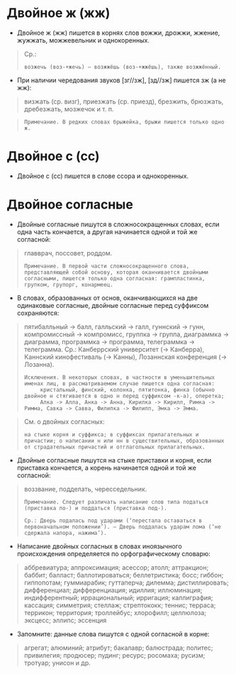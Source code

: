 # Двойное ж (жж)

- Двойное ж (жж) пишется в корнях слов вожжи, дрожжи, жжение, жужжать, можжевельник и однокоренных.
>
> Ср.:
>
>     возжечь (воз-+жечь) — возжжёшь (воз-+жжёшь), также возжжённый.
>
- При наличии чередования звуков [зг//зж], [зд//зж] пишется зж (а не жж):
> визжать (ср. визг), приезжать (ср. приезд), брезжить, брюзжать, дребезжать, мозжечок и т. п.

>
>     Примечание. В редких словах брыжейка, брыжи пишется только одно ж.
>

# Двойное с (сс)

- Двойное с (сс) пишется в слове ссора и однокоренных.

# Двойное согласные

- Двойные согласные пишутся в сложносокращенных словах, если одна часть кончается, а другая начинается одной и той же согласной:
> главврач, поссовет, роддом.
>
>     Примечание. В первой части сложносокращенного слова, представляющей собой основу, которая оканчивается двойными согласными, пишется только одна согласная: грампластинка, групком, групорг, конармеец.
>

- В словах, образованных от основ, оканчивающихся на две одинаковые согласные, двойные согласные перед суффиксом сохраняются:
> пятибалльный -> балл, галльский -> галл, гуннский -> гунн, компромиссный -> компромисс, группка -> группа, диаграммка -> диаграмма, программка -> программа, телеграммка -> телеграмма. Ср.: Канберрский университет (-> Канберра), Каннский кинофестиваль (-> Канны), Лозаннская конференция (-> Лозанна).
>
>     Исключения. В некоторых словах, в частности в уменьшительных именах лиц, в рассматриваемом случае пишется одна согласная:
>          кристальный, финский, колонка, пятитонка, финка (обычно двойное н стягивается в одно н перед суффиксом -к-а), оперетка;
>          Алка -> Алла, Анка -> Анна, Кирилка -> Кирилл, Римка -> Римма, Савка -> Савва, Филипка -> Филипп, Эмка -> Эмма.
>

>
> См. о двойных согласных:
>
>     на стыке корня и суффикса; в суффиксах прилагательных и причастии; о написании н или нн в существительных, образованных от страдательных причастий и отглагольных прилагательных.
>

- Двойные согласные пишутся на стыке приставки и корня, если приставка кончается, а корень начинается одной и той же согласной:
> воззвание, подделать, чересседельник.
>
>     Примечание. Следует различать написание слов типа податься (приставка по-) и поддаться (приставка под-). 
>
>     Ср.: Дверь подалась под ударами (‘перестала оставаться в первоначальном положении’). — Дверь поддалась ударам лома (‘не сдержала напора, нажима’).
>

- Написание двойных согласных в словах иноязычного происхождения определяется по орфографическому словарю:
> аббревиатура; аппроксимация; асессор; атолл; аттракцион; баббит; балласт; баллотироваться; беллетристика; босс; гиббон; гиппопотам; гуммиарабик; гуттаперча; дилемма; дистиллировать; дифференциал; дифференциация; идиллия; иллюминация; индифферентный; иррациональный; ирригация; каллиграфия; кассация; симметрия; стеллаж; стрептококк; теннис; терраса; террикон; территория; троллейбус; хлорофилл; целлюлоза; эксцесс; эллипс; эссенция

- Запомните: данные слова пишутся с одной согласной в корне:
> агрегат; алюминий; атрибут; бакалавр; балюстрада; политес; привилегия; продюсер; пудинг; ресурс; росомаха; русизм; тротуар; унисон и др.
